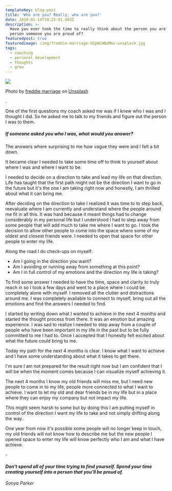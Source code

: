 ```yaml
---
templateKey: blog-post
title: 'Who are you? Really, who are you?'
date: 2020-01-14T19:22:01.693Z
description: >-
  Have you ever took the time to really think about the person you are? Is that
  person someone you are proud of?
featuredpost: true
featuredimage: /img/freddie-marriage-X5pWCHBaMms-unsplash.jpg
tags:
  - coaching
  - personal development
  - thoughts
  - grow
---
```

![](/img/freddie-marriage-X5pWCHBaMms-unsplash.jpg)

Photo by [freddie marriage](https://unsplash.com/@fredmarriage?utm_source=unsplash&utm_medium=referral&utm_content=creditCopyText) on [Unsplash](https://unsplash.com/?utm_source=unsplash&utm_medium=referral&utm_content=creditCopyText)

.

One of the first questions my coach asked me was if I knew who I was and I thought I did. So he asked me to talk to my friends and figure out the person I was to them. 

##### *If someone asked you who I was, what would you answer?*

The answers where surprising to me how vague they were and I felt a bit down. 

It became clear I needed to take some time off to think to yourself about where I was and where I want to be.

I needed to decide on a direction to take and lead my life on that direction. Life has taught that the first path might not be the direction I want to go in the future but it's the one I am taking right now and honestly, I am thrilled about what it can bring me.

After deciding on the direction to take I realized it was time to to step back, reevaluate where I am currently and understand where the people around me fit in all this. It was hard because it meant things had to change considerably in my personal life but I understood I had to step away from some people that will add much to take me where I want to go. I took the decision to allow other people to come into the space where some of my oldest and closest friends were. I needed to open that space for other people to enter my life.

Along the road I do check-ups on myself:

* Am I going in the direction you want?
* Am I avoiding or running away from something at this point? 
* Am I in full control of my emotions and the direction my life is taking?

To find some answer I needed to have the time, space and clarity to truly reach in so I took a few days and went to a place where I could be completely alone with myself. I removed all the clutter and distractions around me. I was completely available to connect to myself, bring out all the emotions and find the answers I needed to find.

I started by writing down what I wanted to achieve in the next 4 months and started the thought process from there. It was an emotion but amazing experience. I was sad to realize I needed to step away from a couple of people who have been important in my life in the past but to be fully committed to me I had to. Once I accepted that I honestly felt excited about what the future could bring to me.

Today my path for the next 4 months is clear. I know what I want to achieve and I have some understanding about what it takes to get there.

I'm sure I am not prepared for the result right now but I am confident that I will be when the moment comes because I can visualize myself achieving it.

The next 4 months I know my old friends will miss me, but I need new people to come in to my life, people more connected to what I want to achieve. I want to let my old and dear friends be in my life but in a place where they can enjoy my company but not impact my life.

This might seem harsh to some but by doing this I am putting myself in control of the direction I want my life to take and not simply drifting along the way..

One year from now it's possible some people will no longer keep in touch, my old friends will not know how to describe me but the new people I opened space to enter my life will know perfectly who I am and what I have achieve.

\-

#### *Don't spend all of your time trying to find yourself. Spend your time creating yourself into a person that you'll be proud of.* 

*Sonya Parker*
